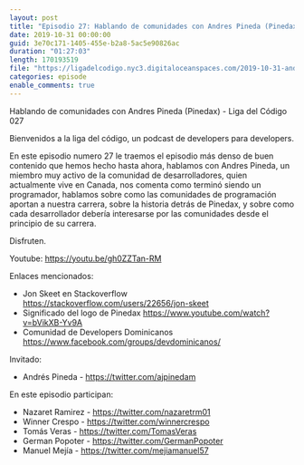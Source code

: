 ```yaml
---
layout: post
title: "Episodio 27: Hablando de comunidades con Andres Pineda (Pinedax)"
date: 2019-10-31 00:00:00
guid: 3e70c171-1405-455e-b2a8-5ac5e90826ac
duration: "01:27:03"
length: 170193519 
file: "https://ligadelcodigo.nyc3.digitaloceanspaces.com/2019-10-31-andres-pineda.mp3"
categories: episode
enable_comments: true
---
```


Hablando de comunidades con Andres Pineda (Pinedax) - Liga del Código 027

Bienvenidos a la liga del código, un podcast de developers para developers.

En este episodio numero 27 le traemos el episodio más denso de buen contenido que hemos hecho hasta ahora, hablamos con Andres Pineda, un miembro muy activo de la comunidad de desarrolladores, quien actualmente vive en Canada, nos comenta como terminó siendo un programador, hablamos sobre como las comunidades de programación aportan a nuestra carrera, sobre la historia detrás de Pinedax, y sobre como cada desarrollador debería interesarse por las comunidades desde el principio de su carrera.

Disfruten.

Youtube: https://youtu.be/gh0ZZTan-RM

Enlaces mencionados:
- Jon Skeet en Stackoverflow https://stackoverflow.com/users/22656/jon-skeet
- Significado del logo de Pinedax https://www.youtube.com/watch?v=bVikXB-Yv9A
- Comunidad de Developers Dominicanos https://www.facebook.com/groups/devdominicanos/

Invitado:
- Andrés Pineda - https://twitter.com/ajpinedam

En este episodio participan:
- Nazaret Ramirez - https://twitter.com/nazaretrm01
- Winner Crespo - https://twitter.com/winnercrespo
- Tomás Veras - https://twitter.com/TomasVeras
- German Popoter - https://twitter.com/GermanPopoter
- Manuel Mejía - https://twitter.com/mejiamanuel57